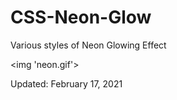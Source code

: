 # CSS-Neon-Glow
Various styles of Neon Glowing Effect

<img 'neon.gif'>
<p>Updated: February 17, 2021</p>
